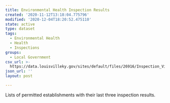 ```yaml
---
title: Environmental Health Inspection Results
created: '2020-11-12T13:18:04.775796'
modified: '2020-12-04T18:20:52.475110'
state: active
type: dataset
tags:
  - Environmental Health
  - Health
  - Inspections
groups:
  - Local Government
csv_url: >-
  https://data.louisvilleky.gov/sites/default/files/26916/Inspection_Violations_of_Failed_Restaurants.csv
json_url: ''
layout: post

---
```

<p>Lists of permitted establishments with their last three inspection results.</p>

